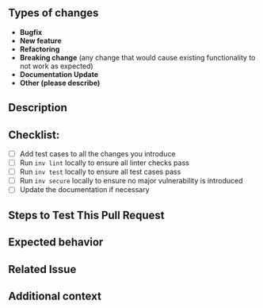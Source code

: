 <!--(Thanks for sending a pull request! Please fill in the following content to let us know better about this change.)-->

## Types of changes
<!--Please remove the types that does not apply to this change-->

- **Bugfix**
- **New feature**
- **Refactoring**
- **Breaking change** (any change that would cause existing functionality to not work as expected)
- **Documentation Update**
- **Other (please describe)**

## Description
<!--Describe what the change is**-->

## Checklist:
- [ ] Add test cases to all the changes you introduce
- [ ] Run `inv lint` locally to ensure all linter checks pass
- [ ] Run `inv test` locally to ensure all test cases pass
- [ ] Run `inv secure` locally to ensure no major vulnerability is introduced
- [ ] Update the documentation if necessary

## Steps to Test This Pull Request
<!--
Steps to reproduce the behavior:
1. ...
2. ...
3. ...
-->

## Expected behavior
<!--A clear and concise description of what you expected to happen-->

## Related Issue
<!--If applicable, reference to the issue related to this pull request.-->

## Additional context
<!--Add any other context or screenshots about the pull request here.-->
